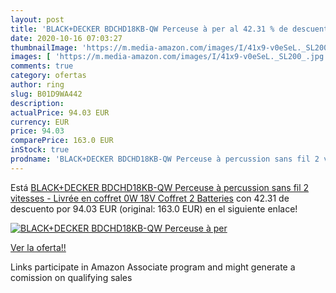 ```yaml
---
layout: post
title: 'BLACK+DECKER BDCHD18KB-QW Perceuse à per al 42.31 % de descuento'
date: 2020-10-16 07:03:27
thumbnailImage: 'https://m.media-amazon.com/images/I/41x9-v0eSeL._SL200_.jpg'
images: [ 'https://m.media-amazon.com/images/I/41x9-v0eSeL._SL200_.jpg' ]
comments: true
category: ofertas
author: ring
slug: B01D9WA442
description:
actualPrice: 94.03 EUR
currency: EUR
price: 94.03
comparePrice: 163.0 EUR
inStock: true
prodname: 'BLACK+DECKER BDCHD18KB-QW Perceuse à percussion sans fil 2 vitesses - Livrée en coffret 0W  18V  Coffret  2 Batteries'
---
```


Está [BLACK+DECKER BDCHD18KB-QW Perceuse à percussion sans fil 2 vitesses - Livrée en coffret 0W  18V  Coffret  2 Batteries](https://www.amazon.fr/dp/B01D9WA442/?tag=tolees0d-21) con 42.31 de descuento por 94.03 EUR (original: 163.0 EUR) en el siguiente enlace!

[![BLACK+DECKER BDCHD18KB-QW Perceuse à per](https://m.media-amazon.com/images/I/41x9-v0eSeL._SL200_.jpg)](https://www.amazon.fr/dp/B01D9WA442/?tag=tolees0d-21)

[Ver la oferta!!](https://www.amazon.fr/dp/B01D9WA442/?tag=tolees0d-21)

Links participate in Amazon Associate program and might generate a comission on qualifying sales


